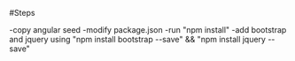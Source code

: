 #Steps

-copy angular seed
-modify package.json
-run "npm install"
-add bootstrap and jquery using "npm install bootstrap --save" && "npm install jquery --save"
